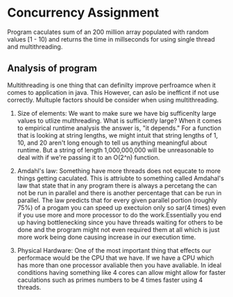# Concurrency Assignment

Program caculates sum of an 200 million array populated with random values [1 - 10)
and returns the time in millseconds for using single thread and multithreading.

## Analysis of program
Multithreading is one thing that can definilty improve perfroamce when it comes to application in java. This However, can aslo be inefficnt if not use correctly. Multuple factors should be consider when using multithreading.

1. Size of elements: We want to make sure we have big sufficenlty large values to utlize multhreading. What is sufficiently large? When it comes to empirical runtime analysis the answer is, "it depends." For a function that is looking at string lengths, we might intuit that string lengths of 1, 10, and 20 aren't long enough to tell us anything meaningful about runtime. But a string of length 1,000,000,000 will be unreasonable to deal with if we're passing it to an O(2^n) function.

2. Amdahl's law: Something have more threads does not equcate to more things getting caculated. This is attriubte to something called Amdahal's
law that state that in any program there is always a percetang the can not be run in parallel and there is another percentage that can be run
in parallel. The law predicts that for every given parallel portion (roughly 75%) of a progam you can speed up exectuion only so sar(4 times) even if you use more and more processor to do the work.Essentially you end up having bottlenecking since you have threads waiting for others to be done and the program might not even required them at all which is just more work being done causing increase in our execution time.

3. Physical Hardware: One of the most important thing that effects our performace would be the CPU that we have. If we have a CPU which has more than one processor avaliable then you have avaliable. In ideal conditions having something like 4 cores can allow might allow for faster caculations such as primes numbers to be 4 times faster using 4 threads.
